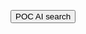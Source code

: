 <script src="https://cloud.google.com/ai/gen-app-builder/client?hl=en_US"></script>
<!-- Search widget element is not visible by default -->
<gen-search-widget
  configId="c83ab112-763c-4105-ab19-2a01287e6344"
  triggerId="searchWidgetTrigger">
</gen-search-widget>

<!-- Element that opens the widget on click. It does not have to be an input 
<input placeholder="Search here" id="searchWidgetTrigger" /> 
-->
<style type="text/css">
  .grecaptcha-badge { visibility: hidden; }
</style>
<input type="button" class="fancyButton" value="POC AI search" id="searchWidgetTrigger" />
